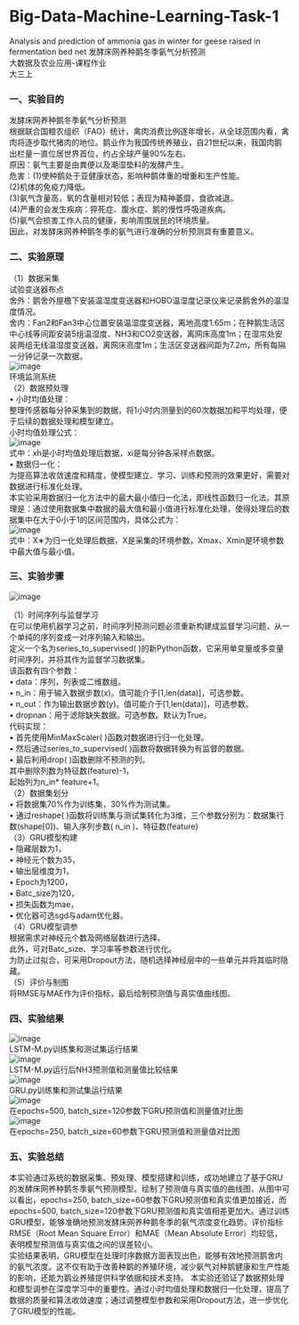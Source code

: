 # Big-Data-Machine-Learning-Task-1
Analysis and prediction of ammonia gas in winter for geese raised in fermentation bed net 发酵床网养种鹅冬季氨气分析预测\
大数据及农业应用-课程作业\
大三上

### 一、实验目的
发酵床网养种鹅冬季氨气分析预测\
根据联合国粮农组织（FAO）统计，禽肉消费比例逐年增长，从全球范围内看，禽肉将逐步取代猪肉的地位。鹅业作为我国传统养殖业，自21世纪以来，我国肉鹅出栏量一直位居世界首位，约占全球产量90%左右。\
原因：氨气主要是由粪便以及潮湿垫料的发酵产生。\
危害：(1)使种鹅处于亚健康状态，影响种鹅体重的增重和生产性能。\
(2)机体的免疫力降低。\
(3)氨气含量高，氧的含量相对较低；表现为精神萎靡，食欲减退。\
(4)严重的会发生疾病：猝死症、腹水症、鹅的慢性呼吸道疾病。\
(5)氨气会损害工作人员的健康，影响周围居民的环境质量。\
因此，对发酵床网养种鹅冬季的氨气进行准确的分析预测具有重要意义。

### 二、实验原理
（1）数据采集\
试验变送器布点\
舍外：鹅舍外屋檐下安装温湿度变送器和HOBO温湿度记录仪来记录鹅舍外的温湿度情况。\
舍内：Fan2和Fan3中心位置安装温湿度变送器，离地高度1.65m；在种鹅生活区中心线等间距安装5组温湿度、NH3和CO2变送器，离网床高度1m；在湿帘处安装两组无线温湿度变送器，离网床高度1m；生活区变送器间距为7.2m，所有每隔一分钟记录一次数据。\
![image](https://github.com/user-attachments/assets/ab731a83-e007-4fe3-9179-f79c4814dd89)\
环境监测系统\
（2）数据预处理\
• 小时均值处理：\
整理传感器每分钟采集到的数据，将1小时内测量到的60次数据加和平均处理，便于后续的数据处理和模型建立。\
小时均值处理公式：\
![image](https://github.com/user-attachments/assets/f10f4d57-4642-4192-aef9-4680cea89020)\
式中：xh是小时均值处理后数据，xi是每分钟各采样点数据。\
• 数据归一化：\
为提高算法收敛速度和精度，使模型建立、学习、训练和预测的效果更好，需要对数据进行标准化处理。\
本实验采用数据归一化方法中的最大最小值归一化法，即线性函数归一化法。其原理是：通过使用数据集中数据的最大值和最小值进行标准化处理，使得处理后的数据集中在大于0小于1的区间范围内，具体公式为：\
![image](https://github.com/user-attachments/assets/3b3d5e8d-aa89-44ad-ab9e-7b2ca4f447ba)\
式中：X∗为归一化处理后数据，X是采集的环境参数，Xmax、Xmin是环境参数中最大值与最小值。

### 三、实验步骤
![image](https://github.com/user-attachments/assets/76288f3e-4109-41f1-bc2d-8d2132fa043a)

（1）时间序列与监督学习\
在可以使用机器学习之前，时间序列预测问题必须重新构建成监督学习问题，从一个单纯的序列变成一对序列输入和输出。\
定义一个名为series_to_supervised( )的新Python函数，它采用单变量或多变量时间序列，并将其作为监督学习数据集。\
该函数有四个参数：\
• data：序列，列表或二维数组。\
• n_in：用于输入数据步数(x)。值可能介于[1,len(data)]，可选参数。\
• n_out：作为输出数据步数(y)。值可能介于[1,len(data)]，可选参数。\
• dropnan：用于滤除缺失数据。可选参数。默认为True。\
代码实现：\
• 首先使用MinMaxScaler( )函数对数据进行归一化处理。\
• 然后通过series_to_supervised( )函数将数据转换为有监督的数据。\
• 最后利用drop( )函数删除不预测的列。\
其中删除列数为特征数(feature)-1，\
起始列为n_in* feature+1。\
（2）数据集划分\
• 将数据集70%作为训练集，30%作为测试集。\
• 通过reshape( )函数将训练集与测试集转化为3维，三个参数分别为：数据集行数(shape[0])、输入序列步数( n_in )、特征数(feature)\
（3）GRU模型构建\
• 隐藏层数为1，\
• 神经元个数为35，\
• 输出层维度为1，\
• Epoch为1200，\
• Batc_size为120，\
• 损失函数为mae，\
• 优化器可选sgd与adam优化器。\
（4）GRU模型调参\
根据需求对神经元个数及网络层数进行选择。\
此外，可对Batc_size、学习率等参数进行优化。\
为防止过拟合，可采用Dropout方法，随机选择神经层中的一些单元并将其临时隐藏。\
（5）评价与制图\
将RMSE与MAE作为评价指标，最后绘制预测值与真实值曲线图。

### 四、实验结果
![image](https://github.com/user-attachments/assets/7b79be42-2719-4f82-8e78-a7bfcb4172fc)\
LSTM-M.py训练集和测试集运行结果\
![image](https://github.com/user-attachments/assets/a8232479-1aed-4a9a-90ba-25e125a13451)\
LSTM-M.py运行后NH3预测值和测量值比较结果\
![image](https://github.com/user-attachments/assets/4c8b0c29-4ac9-4220-94bb-45ebccd6c6b0)\
GRU.py训练集和测试集运行结果\
![image](https://github.com/user-attachments/assets/e99c5ced-4efe-45d6-9242-855aca1de4c0)\
在epochs=500, batch_size=120参数下GRU预测值和测量值对比图\
![image](https://github.com/user-attachments/assets/948a6246-dbba-4a33-9a23-9519d524574d)\
在epochs=250, batch_size=60参数下GRU预测值和测量值对比图

### 五、实验总结
本实验通过系统的数据采集、预处理、模型搭建和训练，成功地建立了基于GRU的发酵床网养种鹅冬季氨气预测模型。绘制了预测值与真实值的曲线图，从图中可以看出，epochs=250, batch_size=60参数下GRU预测值和真实值更加接近，而epochs=500, batch_size=120参数下GRU预测值和真实值相差更加大。通过训练GRU模型，能够准确地预测发酵床网养种鹅冬季的氨气浓度变化趋势。评价指标RMSE（Root Mean Square Error）和MAE（Mean Absolute Error）均较低，表明模型预测值与真实值之间的误差较小。\
实验结果表明，GRU模型在处理时序数据方面表现出色，能够有效地预测鹅舍内的氨气浓度。这不仅有助于改善种鹅的养殖环境，减少氨气对种鹅健康和生产性能的影响，还能为鹅业养殖提供科学依据和技术支持。
本实验还验证了数据预处理和模型调参在深度学习中的重要性。通过小时均值处理和数据归一化处理，提高了数据的质量和算法收敛速度；通过调整模型参数和采用Dropout方法，进一步优化了GRU模型的性能。
